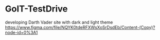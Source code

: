 # GoIT-TestDrive
developing Darth Vader site with dark and light theme
https://www.figma.com/file/NQYK0tdeRFXWsXoSrDsdEb/Content-(Copy)?node-id=0%3A1
